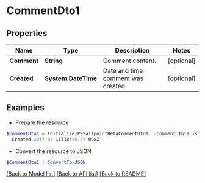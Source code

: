 # CommentDto1
## Properties

Name | Type | Description | Notes
------------ | ------------- | ------------- | -------------
**Comment** | **String** | Comment content. | [optional] 
**Created** | **System.DateTime** | Date and time comment was created. | [optional] 

## Examples

- Prepare the resource
```powershell
$CommentDto1 = Initialize-PSSailpointBetaCommentDto1  -Comment This is a comment. `
 -Created 2017-07-11T18:45:37.098Z
```

- Convert the resource to JSON
```powershell
$CommentDto1 | ConvertTo-JSON
```

[[Back to Model list]](../README.md#documentation-for-models) [[Back to API list]](../README.md#documentation-for-api-endpoints) [[Back to README]](../README.md)

